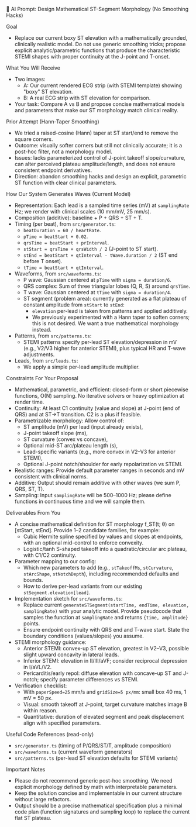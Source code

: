 📌 AI Prompt: Design Mathematical ST-Segment Morphology (No Smoothing Hacks)

Goal
- Replace our current boxy ST elevation with a mathematically grounded, clinically realistic model. Do not use generic smoothing tricks; propose explicit analytic/parametric functions that produce the characteristic STEMI shapes with proper continuity at the J-point and T-onset.

What You Will Receive
- Two images:
  - A: Our current rendered ECG strip (with STEMI template) showing "boxy" ST elevation.
  - B: A real ECG strip with ST elevation for comparison.
- Your task: Compare A vs B and propose concise mathematical models and parameters that make our ST morphology match clinical reality.

Prior Attempt (Hann-Taper Smoothing)
- We tried a raised-cosine (Hann) taper at ST start/end to remove the square corners.
- Outcome: visually softer corners but still not clinically accurate; it is a post-hoc filter, not a morphology model.
- Issues: lacks parameterized control of J-point takeoff slope/curvature, can alter perceived plateau amplitude/length, and does not ensure consistent endpoint derivatives.
- Direction: abandon smoothing hacks and design an explicit, parametric ST function with clear clinical parameters.

How Our System Generates Waves (Current Model)
- Representation: Each lead is a sampled time series (mV) at `samplingRate` Hz; we render with clinical scales (10 mm/mV, 25 mm/s).
- Composition (additive): baseline + P + QRS + ST + T.
- Timing (per beat), from `src/generator.ts`:
  - `beatDuration = 60 / heartRate`.
  - `pTime = beatStart + 0.02`.
  - `qrsTime = beatStart + prInterval`.
  - `stStart = qrsTime + qrsWidth / 2` (J-point to ST start).
  - `stEnd = beatStart + qtInterval - tWave.duration / 2` (ST end before T onset).
  - `tTime = beatStart + qtInterval`.
- Waveforms, from `src/waveforms.ts`:
  - P wave: Gaussian centered at `pTime` with `sigma = duration/6`.
  - QRS complex: Sum of three triangular lobes (Q, R, S) around `qrsTime`.
  - T wave: Gaussian centered at `tTime` with `sigma = duration/4`.
  - ST segment (problem area): currently generated as a flat plateau of constant amplitude from `stStart` to `stEnd`:
    - `elevation` per-lead is taken from patterns and applied additively.
    - We previously experimented with a Hann taper to soften corners; this is not desired. We want a true mathematical morphology instead.
- Patterns, from `src/patterns.ts`:
  - STEMI patterns specify per-lead ST elevation/depression in mV (e.g., V2/V3 higher for anterior STEMI), plus typical HR and T-wave adjustments.
- Leads, from `src/leads.ts`:
  - We apply a simple per-lead amplitude multiplier.

Constraints For Your Proposal
- Mathematical, parametric, and efficient: closed-form or short piecewise functions, O(N) sampling. No iterative solvers or heavy optimization at render time.
- Continuity: At least C1 continuity (value and slope) at J-point (end of QRS) and at ST→T transition. C2 is a plus if feasible.
- Parametrizable morphology: Allow control of:
  - ST amplitude (mV) per lead (input already exists),
  - J-point takeoff slope (ms),
  - ST curvature (convex vs concave),
  - Optional mid-ST arc/plateau length (s),
  - Lead-specific variants (e.g., more convex in V2–V3 for anterior STEMI),
  - Optional J-point notch/shoulder for early repolarization vs STEMI.
- Realistic ranges: Provide default parameter ranges in seconds and mV consistent with clinical norms.
- Additive: Output should remain additive with other waves (we sum P, QRS, ST, T).
- Sampling: Input `samplingRate` will be 500–1000 Hz; please define functions in continuous time and we will sample them.

Deliverables From You
- A concise mathematical definition for ST morphology f_ST(t; θ) on [stStart, stEnd]. Provide 1–2 candidate families, for example:
  - Cubic Hermite spline specified by values and slopes at endpoints, with an optional mid-control to enforce convexity.
  - Logistic/tanh S-shaped takeoff into a quadratic/circular arc plateau, with C1/C2 continuity.
- Parameter mapping to our config:
  - Which new parameters to add (e.g., `stTakeoffMs`, `stCurvature`, `stArcShape`, `stNotchDepth`), including recommended defaults and bounds.
  - How to derive per-lead variants from our existing `stSegment.elevation[lead]`.
- Implementation sketch for `src/waveforms.ts`:
  - Replace current `generateSTSegment(startTime, endTime, elevation, samplingRate)` with your analytic model. Provide pseudocode that samples the function at `samplingRate` and returns `{time, amplitude}` points.
  - Ensure endpoint continuity with QRS end and T-wave start. State the boundary conditions (values/slopes) you assume.
- STEMI morphology guidance:
  - Anterior STEMI: convex-up ST elevation, greatest in V2–V3, possible slight upward concavity in lateral leads.
  - Inferior STEMI: elevation in II/III/aVF; consider reciprocal depression in I/aVL/V2.
  - Pericarditis/early repol: diffuse elevation with concave-up ST and J-notch; specify parameter differences vs STEMI.
- Verification checklist:
  - With `paperSpeed=25` mm/s and `gridSize=5 px/mm`: small box 40 ms, 1 mV = 50 px.
  - Visual: smooth takeoff at J-point, target curvature matches image B within reason.
  - Quantitative: duration of elevated segment and peak displacement align with specified parameters.

Useful Code References (read-only)
- `src/generator.ts` (timing of P/QRS/ST/T, amplitude composition)
- `src/waveforms.ts` (current waveform generators)
- `src/patterns.ts` (per-lead ST elevation defaults for STEMI variants)

Important Notes
- Please do not recommend generic post-hoc smoothing. We need explicit morphology defined by math with interpretable parameters.
- Keep the solution concise and implementable in our current structure without large refactors.
- Output should be a precise mathematical specification plus a minimal code plan (function signatures and sampling loop) to replace the current flat ST plateau.

